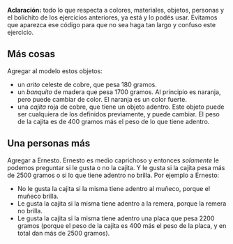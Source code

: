 **Aclaración:** todo lo que respecta a colores, materiales, objetos, personas y el bolichito de los ejercicios anteriores, ya está y lo podés usar.
Evitamos que aparezca ese código para que no sea haga tan largo y confuso este ejercicio.


## Más cosas

Agregar al modelo estos objetos:

- un _arito_ celeste de cobre, que pesa 180 gramos.
- un _banquito_ de madera que pesa 1700 gramos. 
  Al principio es naranja, pero puede cambiar de color. 
  El naranja es un color fuerte.
- una _cajita_ roja de cobre, que tiene un objeto adentro. 
  Este objeto puede ser cualquiera de los definidos previamente, y puede cambiar.
  El peso de la cajita es de 400 gramos más el peso de lo que tiene adentro.

## Una personas más
Agregar a Ernesto. Ernesto es medio caprichoso y entonces _solamente_ le podemos preguntar si le gusta o no la cajita. Y le gusta si la cajita pesa más de 2500 gramos o si lo que tiene adentro no brilla.
Por ejemplo a Ernesto:

- No le gusta la cajita si la misma tiene adentro al muñeco, porque el muñeco brilla.
- Le gusta la cajita si la misma tiene adentro a la remera, porque la remera no brilla.
- Le gusta la cajita si la misma tiene adentro una placa que pesa 2200 gramos (porque el peso de la cajita es 400 más el peso de la placa, y en total dan más de 2500 gramos).
